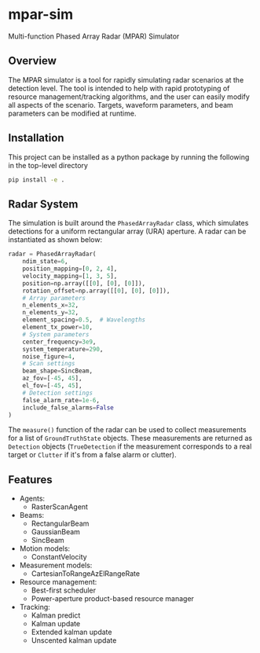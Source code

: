# mpar-sim

Multi-function Phased Array Radar (MPAR) Simulator

## Overview

The MPAR simulator is a tool for rapidly simulating radar scenarios at the detection level. The tool is intended to help with rapid prototyping of resource management/tracking algorithms, and the user can easily modify all aspects of the scenario. Targets, waveform parameters, and beam parameters can be modified at runtime.

## Installation

This project can be installed as a python package by running the following in the top-level directory

```bash
pip install -e .
```

## Radar System

The simulation is built around the ```PhasedArrayRadar``` class, which simulates detections for a uniform rectangular array (URA) aperture. A radar can be instantiated as shown below:

```python
radar = PhasedArrayRadar(
    ndim_state=6,
    position_mapping=[0, 2, 4],
    velocity_mapping=[1, 3, 5],
    position=np.array([[0], [0], [0]]),
    rotation_offset=np.array([[0], [0], [0]]),
    # Array parameters
    n_elements_x=32,
    n_elements_y=32,
    element_spacing=0.5,  # Wavelengths
    element_tx_power=10,
    # System parameters
    center_frequency=3e9,
    system_temperature=290,
    noise_figure=4,
    # Scan settings
    beam_shape=SincBeam,
    az_fov=[-45, 45],
    el_fov=[-45, 45],
    # Detection settings
    false_alarm_rate=1e-6,
    include_false_alarms=False
)
```

The ```measure()``` function of the radar can be used to collect measurements for a list of ```GroundTruthState``` objects. These measurements are returned as ```Detection``` objects (```TrueDetection``` if the measurement corresponds to a real target or ```Clutter``` if it's from a false alarm or clutter).

## Features

- Agents:
  - RasterScanAgent
- Beams:
  - RectangularBeam
  - GaussianBeam
  - SincBeam
- Motion models:
  - ConstantVelocity
- Measurement models:
  - CartesianToRangeAzElRangeRate
- Resource management:
  - Best-first scheduler
  - Power-aperture product-based resource manager
- Tracking:
  - Kalman predict
  - Kalman update
  - Extended kalman update
  - Unscented kalman update

